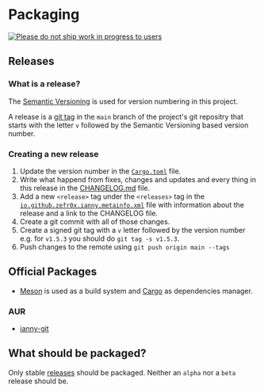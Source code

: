 # Packaging

[![Please do not ship work in progress to users](https://dont-ship.it/dontshipwip.svg)](https://dont-ship.it/)

## Releases

### What is a release?

The [Semantic Versioning](https://semver.org/) is used for version numbering in this project.

A release is a [git tag](https://git-scm.com/docs/git-tag) in the `main` branch of the project's git repositry that starts with the letter `v` followed by the Semantic Versioning based version number.

### Creating a new release

1. Update the version number in the [`Cargo.toml`](Cargo.toml) file.
2. Write what happend from fixes, changes and updates and every thing in this release in the [CHANGELOG.md](CHANGELOG.md) file.
3. Add a new `<release>` tag under the `<releases>` tag in the [`io.github.zefr0x.ianny.metainfo.xml`](io.github.zefr0x.ianny.metainfo.xml) file with information about the release and a link to the CHANGELOG file.
4. Create a git commit with all of those changes.
5. Create a signed git tag with a `v` letter followed by the version number e.g. for `v1.5.3` you should do `git tag -s v1.5.3`.
6. Push changes to the remote using `git push origin main --tags`

## Official Packages

- [Meson](https://mesonbuild.com/) is used as a build system and [Cargo](https://doc.rust-lang.org/cargo/) as dependencies manager.

### AUR

- [ianny-git](https://aur.archlinux.org/packages/ianny-git)

## What should be packaged?

Only stable [releases](#releases) should be packaged. Neither an `alpha` nor a `beta` release should be.
